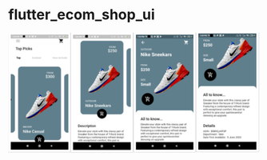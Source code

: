 # flutter_ecom_shop_ui

![output image](https://github.com/Shubham-Narkhede/flutter_ecom_shop_ui/blob/master/assets/ecom_output.png)

